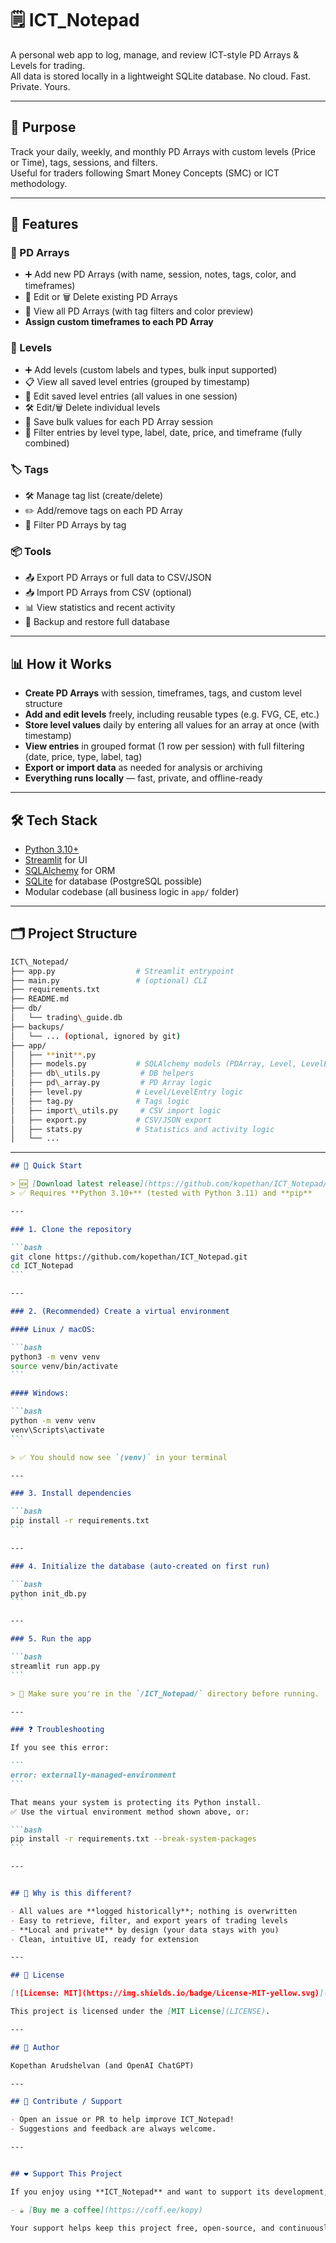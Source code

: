 # 🗒️ ICT_Notepad

A personal web app to log, manage, and review ICT-style PD Arrays & Levels for trading.  
All data is stored locally in a lightweight SQLite database. No cloud. Fast. Private. Yours.

---

## 🎯 Purpose

Track your daily, weekly, and monthly PD Arrays with custom levels (Price or Time), tags, sessions, and filters.  
Useful for traders following Smart Money Concepts (SMC) or ICT methodology.

---

## 🚀 Features

### 📁 PD Arrays
- ➕ Add new PD Arrays (with name, session, notes, tags, color, and timeframes)
- 📝 Edit or 🗑️ Delete existing PD Arrays
- 📄 View all PD Arrays (with tag filters and color preview)
- **Assign custom timeframes to each PD Array**

### 🧱 Levels
- ➕ Add levels (custom labels and types, bulk input supported)
- 📋 View all saved level entries (grouped by timestamp)
- 🧾 Edit saved level entries (all values in one session)
- 🛠️ Edit/🗑️ Delete individual levels
- 💾 Save bulk values for each PD Array session
- 🧹 Filter entries by level type, label, date, price, and timeframe (fully combined)

### 🏷️ Tags
- 🛠️ Manage tag list (create/delete)
- ✏️ Add/remove tags on each PD Array
- 🧪 Filter PD Arrays by tag

### 📦 Tools
- 📤 Export PD Arrays or full data to CSV/JSON
- 📥 Import PD Arrays from CSV (optional)
- 📊 View statistics and recent activity
- 🔄 Backup and restore full database

---

## 📊 How it Works

- **Create PD Arrays** with session, timeframes, tags, and custom level structure
- **Add and edit levels** freely, including reusable types (e.g. FVG, CE, etc.)
- **Store level values** daily by entering all values for an array at once (with timestamp)
- **View entries** in grouped format (1 row per session) with full filtering (date, price, type, label, tag)
- **Export or import data** as needed for analysis or archiving
- **Everything runs locally** — fast, private, and offline-ready

---

## 🛠️ Tech Stack

- [Python 3.10+](https://www.python.org/)
- [Streamlit](https://streamlit.io/) for UI
- [SQLAlchemy](https://www.sqlalchemy.org/) for ORM
- [SQLite](https://www.sqlite.org/) for database (PostgreSQL possible)
- Modular codebase (all business logic in `app/` folder)

---

## 🗂️ Project Structure

```bash
ICT\_Notepad/
├── app.py                  # Streamlit entrypoint
├── main.py                 # (optional) CLI
├── requirements.txt
├── README.md
├── db/
│   └── trading\_guide.db
├── backups/
│   └── ... (optional, ignored by git)
├── app/
│   ├── **init**.py
│   ├── models.py           # SQLAlchemy models (PDArray, Level, LevelEntry, Tag)
│   ├── db\_utils.py         # DB helpers
│   ├── pd\_array.py         # PD Array logic
│   ├── level.py            # Level/LevelEntry logic
│   ├── tag.py              # Tags logic
│   ├── import\_utils.py     # CSV import logic
│   ├── export.py           # CSV/JSON export
│   ├── stats.py            # Statistics and activity logic
│   └── ...

```

---


````md
## 🚀 Quick Start

> 🆕 [Download latest release](https://github.com/kopethan/ICT_Notepad/releases)  
> ✅ Requires **Python 3.10+** (tested with Python 3.11) and **pip**

---

### 1. Clone the repository

```bash
git clone https://github.com/kopethan/ICT_Notepad.git
cd ICT_Notepad
```

---

### 2. (Recommended) Create a virtual environment

#### Linux / macOS:

```bash
python3 -m venv venv
source venv/bin/activate
```

#### Windows:

```bash
python -m venv venv
venv\Scripts\activate
```

> ✅ You should now see `(venv)` in your terminal

---

### 3. Install dependencies

```bash
pip install -r requirements.txt
```

---

### 4. Initialize the database (auto-created on first run)

```bash
python init_db.py
```

---

### 5. Run the app

```bash
streamlit run app.py
```

> 📂 Make sure you're in the `/ICT_Notepad/` directory before running.

---

### ❓ Troubleshooting

If you see this error:

```
error: externally-managed-environment
```

That means your system is protecting its Python install.
✅ Use the virtual environment method shown above, or:

```bash
pip install -r requirements.txt --break-system-packages
```

---


## 🧩 Why is this different?

- All values are **logged historically**; nothing is overwritten
- Easy to retrieve, filter, and export years of trading levels
- **Local and private** by design (your data stays with you)
- Clean, intuitive UI, ready for extension

---

## 📝 License

[![License: MIT](https://img.shields.io/badge/License-MIT-yellow.svg)](LICENSE)

This project is licensed under the [MIT License](LICENSE).

---

## 👤 Author

Kopethan Arudshelvan (and OpenAI ChatGPT)

---

## 🤝 Contribute / Support

- Open an issue or PR to help improve ICT_Notepad!
- Suggestions and feedback are always welcome.

---


## ❤️ Support This Project

If you enjoy using **ICT_Notepad** and want to support its development, feel free to:

- ☕ [Buy me a coffee](https://coff.ee/kopy)

Your support helps keep this project free, open-source, and continuously improved.

